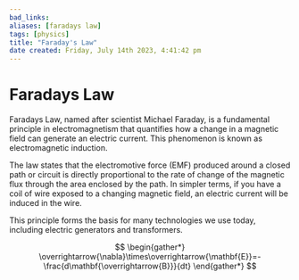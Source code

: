 ```yaml
---
bad_links: 
aliases: [faradays law]
tags: [physics]
title: "Faraday's Law"
date created: Friday, July 14th 2023, 4:41:42 pm
---
```

# Faradays Law

Faradays Law, named after scientist Michael Faraday, is a fundamental principle in electromagnetism that quantifies how a change in a magnetic field can generate an electric current. This phenomenon is known as electromagnetic induction.

The law states that the electromotive force (EMF) produced around a closed path or circuit is directly proportional to the rate of change of the magnetic flux through the area enclosed by the path. In simpler terms, if you have a coil of wire exposed to a changing magnetic field, an electric current will be induced in the wire.

This principle forms the basis for many technologies we use today, including electric generators and transformers.

$$
\begin{gather*} 
\overrightarrow{\nabla}\times\overrightarrow{\mathbf{E}}=-\frac{d\mathbf{\overrightarrow{B}}}{dt}
\end{gather*}
$$
